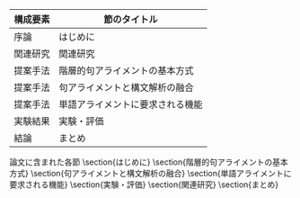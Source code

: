 構成要素 | 節のタイトル
 --- | --- 
序論 | はじめに
関連研究 | 関連研究
提案手法 | 階層的句アライメントの基本方式
提案手法 | 句アライメントと構文解析の融合
提案手法 | 単語アライメントに要求される機能
実験結果 | 実験・評価
結論 | まとめ

論文に含まれた各節
\section{はじめに}
\section{階層的句アライメントの基本方式}
\section{句アライメントと構文解析の融合}
\section{単語アライメントに要求される機能}
\section{実験・評価}
\section{関連研究}
\section{まとめ}
